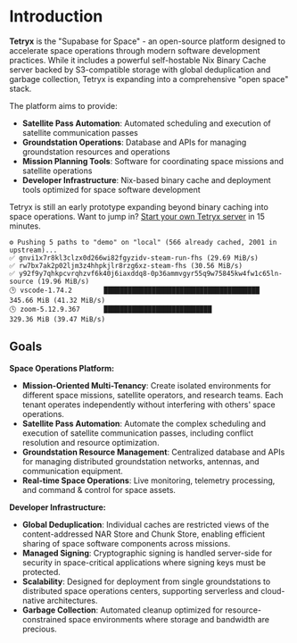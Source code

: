 # Introduction

**Tetryx** is the "Supabase for Space" - an open-source platform designed to accelerate space operations through modern software development practices. While it includes a powerful self-hostable Nix Binary Cache server backed by S3-compatible storage with global deduplication and garbage collection, Tetryx is expanding into a comprehensive "open space" stack.

The platform aims to provide:
- **Satellite Pass Automation**: Automated scheduling and execution of satellite communication passes
- **Groundstation Operations**: Database and APIs for managing groundstation resources and operations
- **Mission Planning Tools**: Software for coordinating space missions and satellite operations
- **Developer Infrastructure**: Nix-based binary cache and deployment tools optimized for space software development

Tetryx is still an early prototype expanding beyond binary caching into space operations. Want to jump in? [Start your own Tetryx server](./tutorial.md) in 15 minutes.

```
⚙️ Pushing 5 paths to "demo" on "local" (566 already cached, 2001 in upstream)...
✅ gnvi1x7r8kl3clzx0d266wi82fgyzidv-steam-run-fhs (29.69 MiB/s)
✅ rw7bx7ak2p02ljm3z4hhpkjlr8rzg6xz-steam-fhs (30.56 MiB/s)
✅ y92f9y7qhkpcvrqhzvf6k40j6iaxddq8-0p36ammvgyr55q9w75845kw4fw1c65ln-source (19.96 MiB/s)
🕒 vscode-1.74.2        ███████████████████████████████████████  345.66 MiB (41.32 MiB/s)
🕓 zoom-5.12.9.367      ███████████████████████████              329.36 MiB (39.47 MiB/s)
```

## Goals

**Space Operations Platform:**
- **Mission-Oriented Multi-Tenancy**: Create isolated environments for different space missions, satellite operators, and research teams. Each tenant operates independently without interfering with others' space operations.
- **Satellite Pass Automation**: Automate the complex scheduling and execution of satellite communication passes, including conflict resolution and resource optimization.
- **Groundstation Resource Management**: Centralized database and APIs for managing distributed groundstation networks, antennas, and communication equipment.
- **Real-time Space Operations**: Live monitoring, telemetry processing, and command & control for space assets.

**Developer Infrastructure:**
- **Global Deduplication**: Individual caches are restricted views of the content-addressed NAR Store and Chunk Store, enabling efficient sharing of space software components across missions.
- **Managed Signing**: Cryptographic signing is handled server-side for security in space-critical applications where signing keys must be protected.
- **Scalability**: Designed for deployment from single groundstations to distributed space operations centers, supporting serverless and cloud-native architectures.
- **Garbage Collection**: Automated cleanup optimized for resource-constrained space environments where storage and bandwidth are precious.
